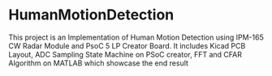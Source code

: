 # HumanMotionDetection
This project is an Implementation of Human Motion Detection using IPM-165 CW Radar Module and PsoC 5 LP Creator Board. It includes Kicad PCB Layout, ADC Sampling State Machine on PSoC creator, FFT and CFAR Algorithm on MATLAB which showcase the end result
